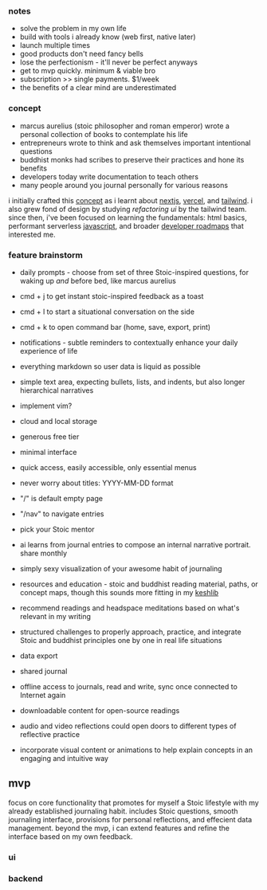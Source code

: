 ### notes

- solve the problem in my own life
- build with tools i already know (web first, native later)
- launch multiple times
- good products don't need fancy bells
- lose the perfectionism - it'll never be perfect anyways
- get to mvp quickly. minimum & viable bro
- subscription >> single payments. $1/week
- the benefits of a clear mind are underestimated

### concept

- marcus aurelius (stoic philosopher and roman emperor) wrote a personal collection of books to contemplate his life
- entrepreneurs wrote to think and ask themselves important intentional questions
- buddhist monks had scribes to preserve their practices and hone its benefits
- developers today write documentation to teach others
- many people around you journal personally for various reasons

i initially crafted this [concept](https://rishi-sadanandan-therapy.vercel.app/) as i learnt about [nextjs](https://nextjs.org/), [vercel](https://vercel.com/home), and [tailwind](https://tailwindcss.com/). i also grew fond of design by studying _refactoring ui_ by the tailwind team. since then, i've been focused on learning the fundamentals: html basics, performant serverless [javascript](https://github.com/getify/you-dont-know-js/tree/1st-ed), and broader [developer roadmaps](https://roadmap.sh/) that interested me.

### feature brainstorm

- daily prompts - choose from set of three Stoic-inspired questions, for waking up *and* before bed, like marcus
  aurelius
- cmd + j to get instant stoic-inspired feedback as a toast
- cmd + l to start a situational conversation on the side
- cmd + k to open command bar (home, save, export, print)
- notifications - subtle reminders to contextually enhance your daily experience of life


- everything markdown so user data is liquid as possible
- simple text area, expecting bullets, lists, and indents, but also longer hierarchical narratives
- implement vim?

- cloud and local storage
- generous free tier

- minimal interface
- quick access, easily accessible, only essential menus
- never worry about titles: YYYY-MM-DD format
- "/" is default empty page
- "/nav" to navigate entries

- pick your Stoic mentor
- ai learns from journal entries to compose an internal narrative portrait. share monthly
- simply sexy visualization of your awesome habit of journaling
- resources and education - stoic and buddhist reading material, paths, or concept maps, though this sounds more fitting in my [keshlib](../contemplation/)
- recommend readings and headspace meditations based on what's relevant in my writing
- structured challenges to properly approach, practice, and integrate Stoic and buddhist principles one by one in real life situations
- data export
- shared journal
- offline access to journals, read and write, sync once connected to Internet again
- downloadable content for open-source readings
- audio and video reflections could open doors to different types of reflective practice
- incorporate visual content or animations to help explain concepts in an engaging and intuitive way

## mvp

focus on core functionality that promotes for myself a Stoic lifestyle with my already established journaling habit.
includes Stoic questions, smooth journaling interface, provisions for personal reflections, and effecient data
management. beyond the mvp, i can extend features and refine the interface based on my own feedback.

### ui

### backend

